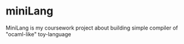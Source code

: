 # miniLang
MiniLang is my coursework project about building simple compiler of "ocaml-like" toy-language
